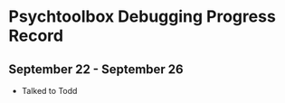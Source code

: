 Psychtoolbox Debugging Progress Record
======================================


September 22 - September 26
---------------------------

 - Talked to Todd
